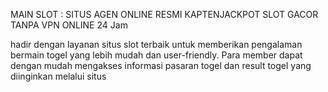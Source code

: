 MAIN SLOT : SITUS AGEN ONLINE RESMI KAPTENJACKPOT SLOT GACOR TANPA VPN ONLINE 24 Jam

hadir dengan layanan situs slot terbaik untuk memberikan pengalaman bermain togel yang lebih mudah dan user-friendly. Para member dapat dengan mudah mengakses informasi pasaran togel dan result togel yang diinginkan melalui situs
